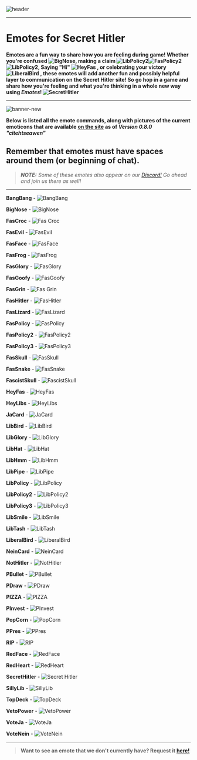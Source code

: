 ![header](https://cdn.discordapp.com/attachments/335071937350860801/357617077881667584/hello1234.jpeg)  

***

# **Emotes for Secret Hitler**

**Emotes are a fun way to share how you are feeling during game! Whether you're confused ![BigNose](https://github.com/andy013/secret-hitler/blob/a0ae463f4cff4d76abd97c3addad489ebd9cb476/public/images/emotes/BigNose.png), making a claim ![LibPolicy2](https://github.com/andy013/secret-hitler/blob/a0ae463f4cff4d76abd97c3addad489ebd9cb476/public/images/emotes/LibPolicy2.png)![FasPolicy2](https://github.com/andy013/secret-hitler/blob/a0ae463f4cff4d76abd97c3addad489ebd9cb476/public/images/emotes/FasPolicy2.png)![LibPolicy2](https://github.com/andy013/secret-hitler/blob/a0ae463f4cff4d76abd97c3addad489ebd9cb476/public/images/emotes/LibPolicy2.png), Saying "Hi" ![HeyFas](https://github.com/andy013/secret-hitler/blob/a0ae463f4cff4d76abd97c3addad489ebd9cb476/public/images/emotes/HeyFas.png) , or celebrating your victory ![LiberalBird](https://github.com/andy013/secret-hitler/blob/a0ae463f4cff4d76abd97c3addad489ebd9cb476/public/images/emotes/LiberalBird.png) , these emotes will add another fun and possibly helpful layer to communication on the Secret Hitler site! So go hop in a game and share how you're feeling and what you're thinking in a whole new way using *Emotes*! ![SecretHitler](https://github.com/andy013/secret-hitler/blob/a0ae463f4cff4d76abd97c3addad489ebd9cb476/public/images/emotes/SecretHitler.png)**  
***

![banner-new](https://cdn.discordapp.com/attachments/342005757400842242/360588690768134145/banner-new.png)

**Below is listed all the emote commands, along with pictures of the current emoticons that are available [on the site](http://www.secrethitler.io/) as of *Version 0.8.0 "citehtseawen"*** 

## **Remember that emotes must have spaces around them (or beginning of chat).**

> ***NOTE:*** *Some of these emotes also appear on our [Discord!](https://discord.gg/secrethitlerio) Go ahead and join us there as well!*

****
 
**BangBang** - ![BangBang](https://github.com/andy013/secret-hitler/blob/master/public/images/emotes/BangBang.png?raw=true)
 
**BigNose** - ![BigNose](https://github.com/andy013/secret-hitler/blob/master/public/images/emotes/BigNose.png)
 
**FasCroc** - ![Fas Croc](https://github.com/andy013/secret-hitler/blob/master/public/images/emotes/FasCroc.png)
 
**FasEvil** - ![FasEvil](https://github.com/andy013/secret-hitler/blob/master/public/images/emotes/FasEvil.png)
 
**FasFace** - ![FasFace](https://github.com/andy013/secret-hitler/blob/master/public/images/emotes/FasFace.png)
 
**FasFrog** - ![FasFrog](https://github.com/andy013/secret-hitler/blob/master/public/images/emotes/FasFrog.png)
 
**FasGlory** - ![FasGlory](https://github.com/andy013/secret-hitler/blob/master/public/images/emotes/FasGlory.png)
 
**FasGoofy** - ![FasGoofy](https://github.com/andy013/secret-hitler/blob/master/public/images/emotes/FasGoofy.png)
 
**FasGrin** - ![Fas Grin](https://github.com/andy013/secret-hitler/blob/master/public/images/emotes/FasGrin.png)
 
**FasHitler** - ![FasHitler](https://github.com/andy013/secret-hitler/blob/master/public/images/emotes/FasHitler.png)
 
**FasLizard** - ![FasLizard](https://github.com/andy013/secret-hitler/blob/master/public/images/emotes/FasLizard.png)
 
**FasPolicy** - ![FasPolicy](https://github.com/andy013/secret-hitler/blob/master/public/images/emotes/FasPolicy.png)
 
**FasPolicy2** - ![FasPolicy2](https://github.com/andy013/secret-hitler/blob/master/public/images/emotes/FasPolicy2.png)
 
**FasPolicy3** - ![FasPolicy3](https://github.com/andy013/secret-hitler/blob/master/public/images/emotes/FasPolicy3.png)
 
**FasSkull** - ![FasSkull](https://github.com/andy013/secret-hitler/blob/master/public/images/emotes/FascistSkull.png)
 
**FasSnake** - ![FasSnake](https://github.com/andy013/secret-hitler/blob/master/public/images/emotes/FasSnake.png)
 
**FascistSkull** - ![FascistSkull](https://github.com/andy013/secret-hitler/blob/master/public/images/emotes/FascistSkull.png)
 
**HeyFas** - ![HeyFas](https://github.com/andy013/secret-hitler/blob/master/public/images/emotes/HeyFas.png)
 
**HeyLibs** - ![HeyLibs](https://github.com/andy013/secret-hitler/blob/master/public/images/emotes/HeyLibs.png)
 
**JaCard** - ![JaCard](https://github.com/andy013/secret-hitler/blob/master/public/images/emotes/JaCard.png)
 
**LibBird** - ![LibBird](https://github.com/andy013/secret-hitler/blob/master/public/images/emotes/LibBird.png)
 
**LibGlory** - ![LibGlory](https://github.com/andy013/secret-hitler/blob/master/public/images/emotes/LibGlory.png)
 
**LibHat** - ![LibHat](https://github.com/andy013/secret-hitler/blob/master/public/images/emotes/LibHat.png)
 
**LibHmm** - ![LibHmm](https://github.com/andy013/secret-hitler/blob/master/public/images/emotes/LibHmm.png)
 
**LibPipe** - ![LibPipe](https://github.com/andy013/secret-hitler/blob/master/public/images/emotes/LibPipe.png)
 
**LibPolicy** - ![LibPolicy](https://github.com/andy013/secret-hitler/blob/master/public/images/emotes/LibPolicy.png)
 
**LibPolicy2** - ![LibPolicy2](https://github.com/andy013/secret-hitler/blob/master/public/images/emotes/LibPolicy2.png)
 
**LibPolicy3** - ![LibPolicy3](https://github.com/andy013/secret-hitler/blob/master/public/images/emotes/LibPolicy3.png)
 
**LibSmile** - ![LibSmile](https://github.com/andy013/secret-hitler/blob/master/public/images/emotes/LibSmile.png)
 
**LibTash** - ![LibTash](https://github.com/andy013/secret-hitler/blob/master/public/images/emotes/LibTash.png)
 
**LiberalBird** - ![LiberalBird](https://github.com/andy013/secret-hitler/blob/master/public/images/emotes/LiberalBird.png)
 
**NeinCard** - ![NeinCard](https://github.com/andy013/secret-hitler/blob/master/public/images/emotes/NeinCard.png)
 
**NotHitler** - ![NotHitler](https://github.com/andy013/secret-hitler/blob/master/public/images/emotes/NotHitler.png)
 
**PBullet** - ![PBullet](https://github.com/andy013/secret-hitler/blob/master/public/images/emotes/PBullet.png)
 
**PDraw** - ![PDraw](https://github.com/andy013/secret-hitler/blob/master/public/images/emotes/PDraw.png)

**PIZZA** - ![PIZZA](https://github.com/LordVader9988/secret-hitler/blob/master/public/images/emotes/PIZZA.png)
 
**PInvest** - ![PInvest](https://github.com/andy013/secret-hitler/blob/master/public/images/emotes/PInvest.png)

**PopCorn** - ![PopCorn](https://github.com/LordVader9988/secret-hitler/blob/master/public/images/emotes/PopCorn.png)
 
**PPres** - ![PPres](https://github.com/andy013/secret-hitler/blob/master/public/images/emotes/PPres.png)
 
**RIP** - ![RIP](https://github.com/andy013/secret-hitler/blob/master/public/images/emotes/RIP.png) 
 
**RedFace** - ![RedFace](https://github.com/andy013/secret-hitler/blob/master/public/images/emotes/RedFace.png)

**RedHeart** - ![RedHeart](https://github.com/LordVader9988/secret-hitler/blob/master/public/images/emotes/RedHeart.png)

**SecretHitler** - ![Secret Hitler](https://github.com/andy013/secret-hitler/blob/master/public/images/emotes/SecretHitler.png)
 
**SillyLib** - ![SillyLib](https://github.com/andy013/secret-hitler/blob/master/public/images/emotes/SillyLib.png)
 
**TopDeck** - ![TopDeck](https://github.com/andy013/secret-hitler/blob/master/public/images/emotes/TopDeck.png)
 
**VetoPower** - ![VetoPower](https://github.com/andy013/secret-hitler/blob/master/public/images/emotes/VetoPower.png)
 
**VoteJa** - ![VoteJa](https://github.com/andy013/secret-hitler/blob/master/public/images/emotes/VoteJa.png)
 
**VoteNein** - ![VoteNein](https://github.com/andy013/secret-hitler/blob/master/public/images/emotes/VoteNein.png)  

***

> **Want to see an emote that we don't currently have? Request it [here!](https://github.com/cozuya/secret-hitler/issues/207)** 
